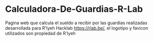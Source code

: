 # Calculadora-De-Guardias-R-Lab
Pagina web que calcula el sueldo a recibir por las guardias realizadas desarrollada para R'lyeh Hacklab https://rlab.be/, el logotipo y favicon utilizados son propiedad de R'lyeh


